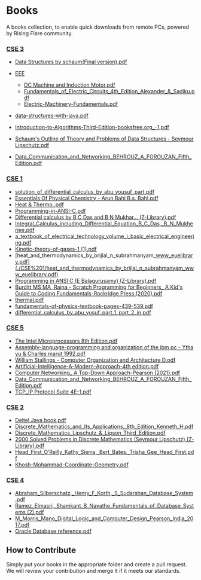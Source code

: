 # Books

 A books collection, to enable quick downloads from remote PCs, powered by Rising Flare community.


### [CSE 3](./CSE%203)

- [Data Structures by schaum(Final version).pdf](./CSE%203/Data%20Structures%20by%20schaum(Final%20version).pdf)
- [EEE](./CSE%203/EEE)
  - [DC Machine and Induction Motor.pdf](./CSE%203/EEE/DC%20Machine%20and%20Induction%20Motor.pdf)
  - [Fundamentals_of_Electric_Circuits_4th_Edition_Alexander_&_Sadiku.pdf](./CSE%203/EEE/Fundamentals_of_Electric_Circuits_4th_Edition_Alexander_&_Sadiku.pdf)
  - [Electric-Machinery-Fundamentals.pdf](./CSE%203/EEE/Electric-Machinery-Fundamentals.pdf)

- [data-structures-with-java.pdf](./CSE%203/data-structures-with-java.pdf)
- [Introduction-to-Algorithms-Third-Edition-booksfree.org_-1.pdf](./CSE%203/Introduction-to-Algorithms-Third-Edition-booksfree.org_-1.pdf)
- [Schaum's Outline of Theory and Problems of Data Structures - Seymour Lipschutz.pdf](./CSE%203/Schaum's%20Outline%20of%20Theory%20and%20Problems%20of%20Data%20Structures%20-%20Seymour%20Lipschutz.pdf)
- [Data_Communication_and_Networking_BEHROUZ_A_FOROUZAN_Fifth_Edition.pdf](./CSE%203/Data_Communication_and_Networking_BEHROUZ_A_FOROUZAN_Fifth_Edition.pdf)


### [CSE 1](./CSE%201)

- [solution_of_differential_calculus_by_abu_yousuf_part.pdf](./CSE%201/solution_of_differential_calculus_by_abu_yousuf_part.pdf)
- [Essentials Of Physical Chemistry - Arun Bahl  B.s. Bahl.pdf](./CSE%201/Essentials%20Of%20Physical%20Chemistry%20-%20Arun%20Bahl%20B.s.%20Bahl.pdf)
- [Heat & Thermo..pdf](./CSE%201/Heat%20&%20Thermo..pdf)
- [Programming-in-ANSI-C.pdf](./CSE%201/Programming-in-ANSI-C.pdf)
- [Differential calculus by B C Das and B N Mukhar... (Z-Library).pdf](./CSE%201/Differential%20calculus%20by%20B%20C%20Das%20and%20B%20N%20Mukhar...%20(Z-Library).pdf)
- [Integral_Calculus_including_Differential_Equation_B_C_Das,_B_N_Mukherjee.pdf](./CSE%201/Integral_Calculus_including_Differential_Equation_B_C_Das,_B_N_Mukherjee.pdf)
- [a_textbook_of_electrical_technology_volume_i_basic_electrical_engineering.pdf](./CSE%201/a_textbook_of_electrical_technology_volume_i_basic_electrical_engineering.pdf)
- [Kinetic-theory-of-gases-1 (1).pdf](./CSE%201/Kinetic-theory-of-gases-1%20(1).pdf)
- [heat_and_thermodynamics_by_brijlal_n_subrahmanyam_www_euelibrary.pdf](./CSE%201/heat_and_thermodynamics_by_brijlal_n_subrahmanyam_www_euelibrary.pdf)
- [Programming in ANSI C (E Balagurusamy) (Z-Library).pdf](./CSE%201/Programming%20in%20ANSI%20C%20(E%20Balagurusamy)%20(Z-Library).pdf)
- [Burditt MS MA, Raina - Scratch Programming for Beginners_ A Kid's Guide to Coding Fundamentals-Rockridge Press (2020).pdf](./CSE%201/Burditt%20MS%20MA,%20Raina%20-%20Scratch%20Programming%20for%20Beginners_%20A%20Kid's%20Guide%20to%20Coding%20Fundamentals-Rockridge%20Press%20(2020).pdf)
- [thermal.pdf](./CSE%201/thermal.pdf)
- [fundamentals-of-physics-textbook-pages-439-539.pdf](./CSE%201/fundamentals-of-physics-textbook-pages-439-539.pdf)
- [differential_calculus_by_abu_yusuf_part_1_part_2_in.pdf](./CSE%201/differential_calculus_by_abu_yusuf_part_1_part_2_in.pdf)


### [CSE 5](./CSE%205)

- [The Intel Microprocessors 8th Edition.pdf](./CSE%205/The%20Intel%20Microprocessors%208th%20Edition.pdf)
- [Assembly-language-programming and organization of the ibm pc - Ytha yu & Charles marut 1992.pdf](./CSE%205/Assembly-language-programming%20and%20organization%20of%20the%20ibm%20pc%20-%20Ytha%20yu%20&%20Charles%20marut%201992.pdf)
- [William Stallings - Computer Organization and Architecture D.pdf](./CSE%205/William%20Stallings%20-%20Computer%20Organization%20and%20Architecture%20D.pdf)
- [Artificial-Intelligence-A-Modern-Approach-4th edition.pdf](./CSE%205/Artificial-Intelligence-A-Modern-Approach-4th%20edition.pdf)
- [Computer Networking_ A Top-Down Approach-Pearson (2021).pdf](./CSE%205/Computer%20Networking_%20A%20Top-Down%20Approach-Pearson%20(2021).pdf)
- [Data_Communication_and_Networking_BEHROUZ_A_FOROUZAN_Fifth_Edition.pdf](./CSE%205/Data_Communication_and_Networking_BEHROUZ_A_FOROUZAN_Fifth_Edition.pdf)
- [TCP_IP Protocol Suite 4E-1.pdf](./CSE%205/TCP_IP%20Protocol%20Suite%204E-1.pdf)


### [CSE 2](./CSE%202)

- [Deitel Java book.pdf](./CSE%202/Deitel%20Java%20book.pdf)
- [Discrete_Mathematics_and_Its_Applications,_8th_Edition_Kenneth_H.pdf](./CSE%202/Discrete_Mathematics_and_Its_Applications,_8th_Edition_Kenneth_H.pdf)
- [Discrete_Mathematics_Lipschutz_&_Lipson_Third_Edition.pdf](./CSE%202/Discrete_Mathematics_Lipschutz_&_Lipson_Third_Edition.pdf)
- [2000 Solved Problems in Discrete Mathematics (Seymour Lipschutz) (Z-Library).pdf](./CSE%202/2000%20Solved%20Problems%20in%20Discrete%20Mathematics%20(Seymour%20Lipschutz)%20(Z-Library).pdf)
- [Head_First_O’Reilly_Kathy_Sierra,_Bert_Bates,_Trisha_Gee_Head_First.pdf](./CSE%202/Head_First_O’Reilly_Kathy_Sierra,_Bert_Bates,_Trisha_Gee_Head_First.pdf)
- [Khosh-Mohammad-Coordinate-Geometry.pdf](./CSE%202/Khosh-Mohammad-Coordinate-Geometry.pdf)


### [CSE 4](./CSE%204)

- [Abraham_Silberschatz,_Henry_F_Korth,_S_Sudarshan_Database_System.pdf](./CSE%204/Abraham_Silberschatz,_Henry_F_Korth,_S_Sudarshan_Database_System.pdf)
- [Ramez_Elmasri,_Shamkant_B_Navathe_Fundamentals_of_Database_Systems (2).pdf](./CSE%204/Ramez_Elmasri,_Shamkant_B_Navathe_Fundamentals_of_Database_Systems%20(2).pdf)
- [M_Morris_Mano_Digital_Logic_and_Computer_Design_Pearson_India_2017.pdf](./CSE%204/M_Morris_Mano_Digital_Logic_and_Computer_Design_Pearson_India_2017.pdf)
- [Oracle Database reference.pdf](./CSE%204/Oracle%20Database%20reference.pdf)


## How to Contribute

Simply put your books in the appropriate folder and create a pull request. We will review your contribution and merge it if it meets our standards.
